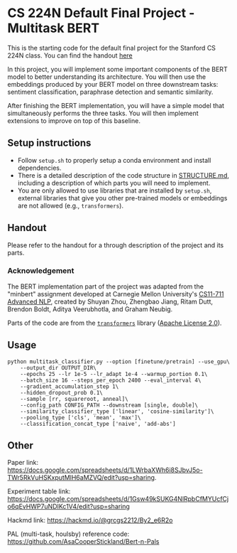 # CS 224N Default Final Project - Multitask BERT

This is the starting code for the default final project for the Stanford CS 224N class. You can find the handout [here](https://web.stanford.edu/class/cs224n/project/default-final-project-bert-handout.pdf)

In this project, you will implement some important components of the BERT model to better understanding its architecture. 
You will then use the embeddings produced by your BERT model on three downstream tasks: sentiment classification, paraphrase detection and semantic similarity.

After finishing the BERT implementation, you will have a simple model that simultaneously performs the three tasks.
You will then implement extensions to improve on top of this baseline.

## Setup instructions

* Follow `setup.sh` to properly setup a conda environment and install dependencies.
* There is a detailed description of the code structure in [STRUCTURE.md](./STRUCTURE.md), including a description of which parts you will need to implement.
* You are only allowed to use libraries that are installed by `setup.sh`, external libraries that give you other pre-trained models or embeddings are not allowed (e.g., `transformers`).

## Handout

Please refer to the handout for a through description of the project and its parts.

### Acknowledgement

The BERT implementation part of the project was adapted from the "minbert" assignment developed at Carnegie Mellon University's [CS11-711 Advanced NLP](http://phontron.com/class/anlp2021/index.html),
created by Shuyan Zhou, Zhengbao Jiang, Ritam Dutt, Brendon Boldt, Aditya Veerubhotla, and Graham Neubig.

Parts of the code are from the [`transformers`](https://github.com/huggingface/transformers) library ([Apache License 2.0](./LICENSE)).
## Usage
```
python multitask_classifier.py --option [finetune/pretrain] --use_gpu\
	--output_dir OUTPUT_DIR\
    --epochs 25 --lr 1e-5 --lr_adapt 1e-4 --warmup_portion 0.1\
    --batch_size 16 --steps_per_epoch 2400 --eval_interval 4\
    --gradient_accumulation_step 1\
    --hidden_dropout_prob 0.1\
    --sample [rr, squareroot, anneal]\
    --config_path CONFIG_PATH --downstream [single, double]\
    --similarity_classifier_type ['linear', 'cosine-similarity']\
    --pooling_type ['cls', 'mean', 'max']\
    --classification_concat_type ['naive', 'add-abs']
```
## Other
Paper link: https://docs.google.com/spreadsheets/d/1LWrbaXWh6i8SJbvJ5o-TWr5RkVuHSKxputMlH6aMZVQ/edit?usp=sharing. 

Experiment table link: https://docs.google.com/spreadsheets/d/1Gsw49kSUKG4NlRpbCfMYUcfCjo6qEvHWP7uNDIKc1V4/edit?usp=sharing

Hackmd link: https://hackmd.io/@grcgs2212/By2_e6R2o

PAL (multi-task, houlsby) reference code: https://github.com/AsaCooperStickland/Bert-n-Pals
